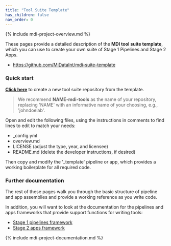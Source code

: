 ```yaml
---
title: "Tool Suite Template"
has_children: false
nav_order: 0
---
```

<!--- edit the title above with the short name of your repository, 
      e.g, "My Tools", which will appear on the menu tab item -->

<!-- please do not alter the next line -->
{% include mdi-project-overview.md %}  


<!-- replace this section with markdown content describing your tool suite -->
<!-- https://www.markdownguide.org/basic-syntax/ -->

These pages provide a detailed description of the **MDI tool suite template**, 
which you can use to create your own suite of Stage 1 Pipelines and Stage 2 Apps. 

- <https://github.com/MiDataInt/mdi-suite-template>

### Quick start

[**Click here**](https://github.com/MiDataInt/mdi-suite-template/generate) 
to create a new tool suite repository from the template.

>We recommend **NAME-mdi-tools** as the name of your 
repository, replacing 'NAME' with an informative name of your choosing, 
e.g., 'johndoelab'.

Open and edit the following files, using the instructions in comments
to find lines to edit to match your needs:

- _config.yml
- overview.md
- LICENSE (adjust the type, year, and licensee)
- README.md (delete the developer instructions, if desired)

Then copy and modify the '_template' pipeline or app, which provides a working 
boilerplate for all required code. 

### Further documentation

The rest of these pages walk you through
the basic structure of pipeline and app assemblies and 
provide a working reference as you write code.

In addition, you will want to look at the documentation for the
pipelines and apps frameworks that provide support functions
for writing tools:

- [Stage 1 pipelines framework](/mdi-pipelines-framework)
- [Stage 2 apps framework](/mdi-apps-framework)

<!-- please do not alter the next line -->
{% include mdi-project-documentation.md %}
